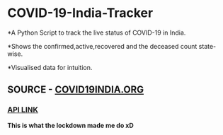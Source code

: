 # COVID-19-India-Tracker

*A Python Script to track the live status of COVID-19 in India.

*Shows the confirmed,active,recovered and the deceased count state-wise.

*Visualised data for intuition.


## SOURCE - [COVID19INDIA.ORG](https://www.covid19india.org/)
### [API LINK](https://api.covid19india.org/)

__This is what the lockdown made me do xD__
